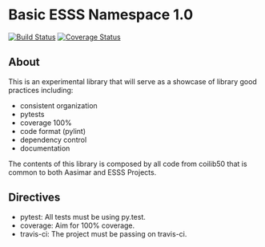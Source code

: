 Basic ESSS Namespace 1.0
===========

[![Build Status](https://travis-ci.org/ESSS/ben10.png)](https://travis-ci.org/ESSS/ben10)
[![Coverage Status](https://coveralls.io/repos/ESSS/ben10/badge.png)](https://coveralls.io/r/ESSS/ben10)


About
-----------

This is an experimental library that will serve as a showcase of library good practices including:

* consistent organization
* pytests
* coverage 100%
* code format (pylint)
* dependency control
* documentation

The contents of this library is composed by all code from coilib50 that is common to both Aasimar and ESSS Projects.

Directives
-----------

* pytest: All tests must be using py.test.
* coverage: Aim for 100% coverage.
* travis-ci: The project must be passing on travis-ci.

